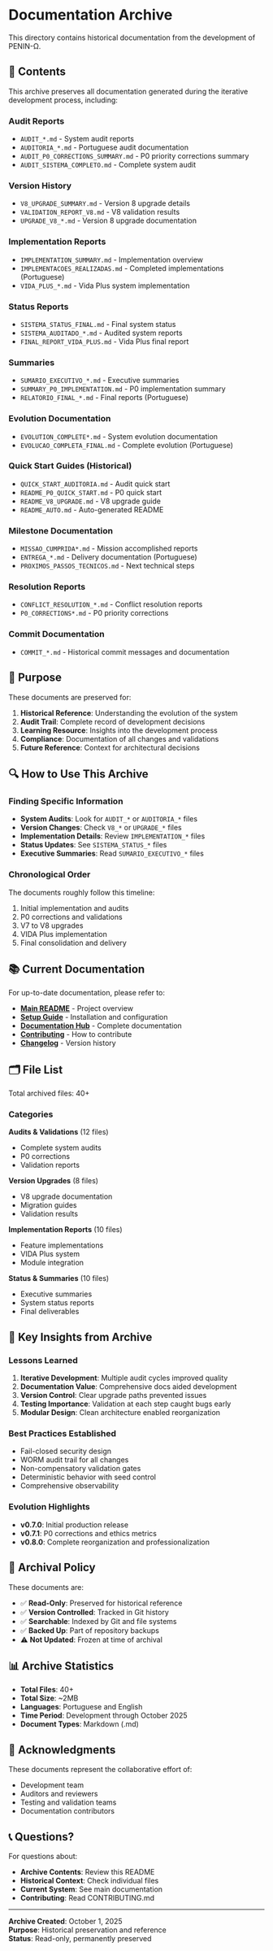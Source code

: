# Documentation Archive

This directory contains historical documentation from the development of PENIN-Ω.

## 📁 Contents

This archive preserves all documentation generated during the iterative development process, including:

### Audit Reports
- `AUDIT_*.md` - System audit reports
- `AUDITORIA_*.md` - Portuguese audit documentation
- `AUDIT_P0_CORRECTIONS_SUMMARY.md` - P0 priority corrections summary
- `AUDIT_SISTEMA_COMPLETO.md` - Complete system audit

### Version History
- `V8_UPGRADE_SUMMARY.md` - Version 8 upgrade details
- `VALIDATION_REPORT_V8.md` - V8 validation results
- `UPGRADE_V8_*.md` - Version 8 upgrade documentation

### Implementation Reports
- `IMPLEMENTATION_SUMMARY.md` - Implementation overview
- `IMPLEMENTACOES_REALIZADAS.md` - Completed implementations (Portuguese)
- `VIDA_PLUS_*.md` - Vida Plus system implementation

### Status Reports
- `SISTEMA_STATUS_FINAL.md` - Final system status
- `SISTEMA_AUDITADO_*.md` - Audited system reports
- `FINAL_REPORT_VIDA_PLUS.md` - Vida Plus final report

### Summaries
- `SUMARIO_EXECUTIVO_*.md` - Executive summaries
- `SUMMARY_P0_IMPLEMENTATION.md` - P0 implementation summary
- `RELATORIO_FINAL_*.md` - Final reports (Portuguese)

### Evolution Documentation
- `EVOLUTION_COMPLETE*.md` - System evolution documentation
- `EVOLUCAO_COMPLETA_FINAL.md` - Complete evolution (Portuguese)

### Quick Start Guides (Historical)
- `QUICK_START_AUDITORIA.md` - Audit quick start
- `README_P0_QUICK_START.md` - P0 quick start
- `README_V8_UPGRADE.md` - V8 upgrade guide
- `README_AUTO.md` - Auto-generated README

### Milestone Documentation
- `MISSAO_CUMPRIDA*.md` - Mission accomplished reports
- `ENTREGA_*.md` - Delivery documentation (Portuguese)
- `PROXIMOS_PASSOS_TECNICOS.md` - Next technical steps

### Resolution Reports
- `CONFLICT_RESOLUTION_*.md` - Conflict resolution reports
- `P0_CORRECTIONS*.md` - P0 priority corrections

### Commit Documentation
- `COMMIT_*.md` - Historical commit messages and documentation

## 📝 Purpose

These documents are preserved for:

1. **Historical Reference**: Understanding the evolution of the system
2. **Audit Trail**: Complete record of development decisions
3. **Learning Resource**: Insights into the development process
4. **Compliance**: Documentation of all changes and validations
5. **Future Reference**: Context for architectural decisions

## 🔍 How to Use This Archive

### Finding Specific Information

- **System Audits**: Look for `AUDIT_*` or `AUDITORIA_*` files
- **Version Changes**: Check `V8_*` or `UPGRADE_*` files
- **Implementation Details**: Review `IMPLEMENTATION_*` files
- **Status Updates**: See `SISTEMA_STATUS_*` files
- **Executive Summaries**: Read `SUMARIO_EXECUTIVO_*` files

### Chronological Order

The documents roughly follow this timeline:
1. Initial implementation and audits
2. P0 corrections and validations
3. V7 to V8 upgrades
4. VIDA Plus implementation
5. Final consolidation and delivery

## 📚 Current Documentation

For up-to-date documentation, please refer to:

- **[Main README](../../README.md)** - Project overview
- **[Setup Guide](../SETUP.md)** - Installation and configuration
- **[Documentation Hub](../index.md)** - Complete documentation
- **[Contributing](../../CONTRIBUTING.md)** - How to contribute
- **[Changelog](../../CHANGELOG.md)** - Version history

## 🗂️ File List

Total archived files: 40+

### Categories

**Audits & Validations** (12 files)
- Complete system audits
- P0 corrections
- Validation reports

**Version Upgrades** (8 files)
- V8 upgrade documentation
- Migration guides
- Validation results

**Implementation Reports** (10 files)
- Feature implementations
- VIDA Plus system
- Module integration

**Status & Summaries** (10 files)
- Executive summaries
- System status reports
- Final deliverables

## 🎯 Key Insights from Archive

### Lessons Learned

1. **Iterative Development**: Multiple audit cycles improved quality
2. **Documentation Value**: Comprehensive docs aided development
3. **Version Control**: Clear upgrade paths prevented issues
4. **Testing Importance**: Validation at each step caught bugs early
5. **Modular Design**: Clean architecture enabled reorganization

### Best Practices Established

- Fail-closed security design
- WORM audit trail for all changes
- Non-compensatory validation gates
- Deterministic behavior with seed control
- Comprehensive observability

### Evolution Highlights

- **v0.7.0**: Initial production release
- **v0.7.1**: P0 corrections and ethics metrics
- **v0.8.0**: Complete reorganization and professionalization

## 🔐 Archival Policy

These documents are:
- ✅ **Read-Only**: Preserved for historical reference
- ✅ **Version Controlled**: Tracked in Git history
- ✅ **Searchable**: Indexed by Git and file systems
- ✅ **Backed Up**: Part of repository backups
- ⚠️ **Not Updated**: Frozen at time of archival

## 📊 Archive Statistics

- **Total Files**: 40+
- **Total Size**: ~2MB
- **Languages**: Portuguese and English
- **Time Period**: Development through October 2025
- **Document Types**: Markdown (.md)

## 🙏 Acknowledgments

These documents represent the collaborative effort of:
- Development team
- Auditors and reviewers
- Testing and validation teams
- Documentation contributors

## 📞 Questions?

For questions about:
- **Archive Contents**: Review this README
- **Historical Context**: Check individual files
- **Current System**: See main documentation
- **Contributing**: Read CONTRIBUTING.md

---

**Archive Created**: October 1, 2025  
**Purpose**: Historical preservation and reference  
**Status**: Read-only, permanently preserved
